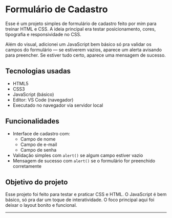 # Formulário de Cadastro

Esse é um projeto simples de formulário de cadastro feito por mim para treinar HTML e CSS. A ideia principal era testar posicionamento, cores, tipografia e responsividade no CSS.

Além do visual, adicionei um JavaScript bem básico só pra validar os campos do formulário — se estiverem vazios, aparece um alerta avisando para preencher. Se estiver tudo certo, aparece uma mensagem de sucesso.

## Tecnologias usadas

- HTML5
- CSS3
- JavaScript (básico)
- Editor: VS Code (navegador)
- Executado no navegador via servidor local

## Funcionalidades

- Interface de cadastro com:
  - Campo de nome
  - Campo de e-mail
  - Campo de senha
- Validação simples com `alert()` se algum campo estiver vazio
- Mensagem de sucesso com `alert()` se o formulário for preenchido corretamente

## Objetivo do projeto

Esse projeto foi feito para testar e praticar CSS e HTML. O JavaScript é bem básico, só pra dar um toque de interatividade. O foco principal aqui foi deixar o layout bonito e funcional.

---